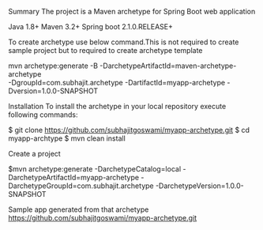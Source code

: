 Summary
The project is a Maven archetype for Spring Boot web application 

Java 1.8+
Maven 3.2+
Spring boot 2.1.0.RELEASE+

To create archetype use below command.This is not required to create sample project but to required to create archetype template

mvn archetype:generate -B -DarchetypeArtifactId=maven-archetype-archetype  
-DgroupId=com.subhajit.archetype 
-DartifactId=myapp-archetype 
-Dversion=1.0.0-SNAPSHOT


Installation
To install the archetype in your local repository execute following commands:


$ git clone https://github.com/subhajitgoswami/myapp-archetype.git
$ cd myapp-archtype
$ mvn clean install

Create a project

$mvn archetype:generate -DarchetypeCatalog=local -DarchetypeArtifactId=myapp-archetype -DarchetypeGroupId=com.subhajit.archetype -DarchetypeVersion=1.0.0-SNAPSHOT
     
Sample app generated from that archetype
https://github.com/subhajitgoswami/myapp-archetype.git
